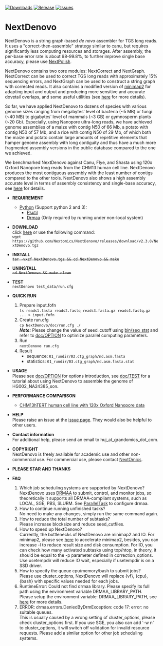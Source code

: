 [![Downloads](https://img.shields.io/github/downloads/Nextomics/NextDenovo/total?logo=github)](https://github.com/Nextomics/NextDenovo/releases/download/v2.3.0/NextDenovo.tgz)
[![Release](https://img.shields.io/github/release/Nextomics/NextDenovo.svg)](https://github.com/Nextomics/NextDenovo/releases)
[![Issues](https://img.shields.io/github/issues/Nextomics/NextDenovo.svg)](https://github.com/Nextomics/NextDenovo/issues)

# NextDenovo
NextDenovo is a string graph-based *de novo* assembler for TGS long reads. It uses a "correct-then-assemble" strategy similar to canu, but requires significantly less computing resources and storages. After assembly, the per-base error rate is about 98-99.8%, to further improve single base accuracy, please use [NextPolish](https://github.com/Nextomics/NextPolish).

NextDenovo contains two core modules: NextCorrect and NextGraph. NextCorrect can be used to correct TGS long reads with approximately 15% sequencing errors, and NextGraph can be used to construct a string graph with corrected reads. It also contains a modified version of [minimap2](https://github.com/lh3/minimap2) for adapting input and output and producing more sensitive and accurate dovetail overlaps, and some useful utilities (see [here](./doc/UTILITY.md) for more details).

So far, we have applied NextDenovo to dozens of species with various genome sizes ranging from megabytes’ level of bacteria (\~5 MB) or fungi (\~40 MB) to gigabytes’ level of mammals (\~3 GB) or gymnosperm plants (\~20 Gb). Especially, using Nanopore ultra-long reads, we have achieved genome assemblies of a maize with contig N50 of 66 Mb, a potato with contig N50 of 57 Mb, and a rice with contig N50 of 29 Mb, of which both the maize and potato contain large amounts of repetitive elements that hamper genome assembly with long contiguity and thus have a much more fragmented assembly versions in the public database compared to the one we achieved.

We benchmarked NextDenovo against Canu, Flye, and Shasta using 120x Oxford Nanopore long reads from the CHM13 human cell line. NextDenovo produces the most contiguous assembly with the least number of contigs compared to the other tools. NextDenovo also shows a high assembly accurate level in terms of assembly consistency and single-base accuracy, see [here](./doc/TEST2.md#quast) for details.

* **REQUIREMENT**
	* [Python](https://www.python.org/download/releases/) (Support python 2 and 3):
		* [Psutil](https://psutil.readthedocs.io/en/latest/)
		* [Drmaa](https://github.com/pygridtools/drmaa-python) (Only required by running under non-local system)

* **DOWNLOAD**   
click [here](https://github.com/Nextomics/NextDenovo/releases/download/v2.3.0/NextDenovo.tgz) or use the following command:   
`wget https://github.com/Nextomics/NextDenovo/releases/download/v2.3.0/NextDenovo.tgz`  

* **INSTALL**  
~~`tar -vxzf NextDenovo.tgz && cd NextDenovo && make`~~

* **UNINSTALL**  
~~`cd NextDenovo && make clean`~~

* **TEST**  
`nextDenovo test_data/run.cfg`

* **QUICK RUN**  
	1. Prepare input.fofn  
    	`ls reads1.fasta reads2.fastq reads3.fasta.gz reads4.fastq.gz ... > input.fofn`
    2. Create run.cfg  
        `cp NextDenovo/doc/run.cfg ./`    
        ***Note:*** Please change the value of seed_cutoff using [bin/seq_stat](./doc/UTILITY.md#seq_stat) and refer to [doc/OPTION](doc/OPTION.md) to optimize parallel computing parameters. 
    3. Run  
        `nextDenovo run.cfg`
    4. Result
        - sequence: `01_rundir/03.ctg_graph/nd.asm.fasta`
        - statistics: `01_rundir/03.ctg_graph/nd.asm.fasta.stat`

* **USAGE**    
Please see [doc/OPTION](doc/OPTION.md) for options introduction, see [doc/TEST](doc/TEST1.md) for a tutorial about using NextDenovo to assemble the genome of HG002_NA24385_son.

* **PERFORMANCE COMPARISON**
	+ [CHM13hTERT human cell line with 120x Oxford Nanopore data](./doc/TEST2.md) 

* **HELP**   
Please raise an issue at the [issue page](https://github.com/Nextomics/NextDenovo/issues/new). They would also be helpful to other users.

* **Contact information**    
For additional help, please send an email to huj_at_grandomics_dot_com.

* **COPYRIGHT**    
NextDenovo is freely available for academic use and other non-commercial use. For commercial use, please contact [NextOmics](https://www.nextomics.cn/en/).

* **PLEASE STAR AND THANKS** 

* **FAQ**  
	1. Which job scheduling systems are supported by NextDenovo?  
	NextDenovo uses [DRMAA](https://en.wikipedia.org/wiki/DRMAA) to submit, control, and monitor jobs, so theoretically it supports all DRMAA-compliant systems, such as LOCAL, SGE, PBS, SLURM. See [ParallelTask](https://github.com/moold/ParallelTask) to configure drmaa.
	2. How to continue running unfinished tasks?  
	No need to make any changes, simply run the same command again.
	3. How to reduce the total number of subtasks?  
	Please increase blocksize and reduce seed_cutfiles.
	4. How to speed up NextDenovo?  
	Currently, the bottlenecks of NextDenovo are minimap2 and IO. For minimap2, please see [here](https://github.com/lh3/minimap2/issues/322) to accelerate minimap2, besides, you can increase -l to reduce result size and disk consumption. For IO, you can check how many activated subtasks using top/htop, in theory, it should be equal to the -p parameter defined in correction_options. Use usetempdir will reduce IO wait, especially if usetempdir is on a SSD driver.
	5. How to specify the queue cpu/memory/bash to submit jobs?  
	Please use cluster_options, NextDenovo will replace {vf}, {cpu}, {bash} with specific values needed for each jobs.
	6. RuntimeError: Could not find drmaa library.  Please specify its full path using the environment variable DRMAA_LIBRARY_PATH.   
	Please setup the environment variable: DRMAA_LIBRARY_PATH, see [here](https://github.com/pygridtools/drmaa-python) for more details.
	7. ERROR: drmaa.errors.DeniedByDrmException: code 17: error: no suitable queues.  
	This is usually caused by a wrong setting of cluster_options, please check cluster_options first. If you use SGE, you also can add '-w n' to cluster_options, it will switch off validation for invalid resource requests. Please add a similar option for other job scheduling systems. 
<!-- 	8. OSError: /path/lib64/libc.so.6: version `GLIBC_2.14' not found
	Please download [this version](https://github.com/Nextomics/NextDenovo/releases/download/v2.3.0/NextDenovo-CentOS6.9.tgz) and try again. -->
